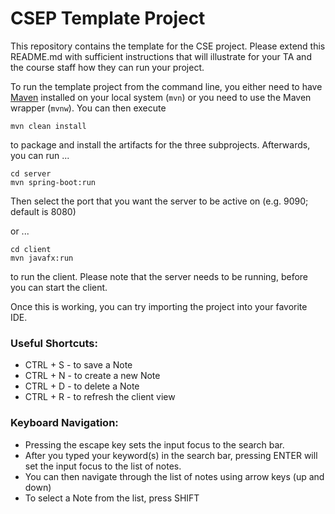 # CSEP Template Project

This repository contains the template for the CSE project. Please extend this README.md with sufficient instructions that will illustrate for your TA and the course staff how they can run your project.

To run the template project from the command line, you either need to have [Maven](https://maven.apache.org/install.html) installed on your local system (`mvn`) or you need to use the Maven wrapper (`mvnw`). You can then execute

	mvn clean install

to package and install the artifacts for the three subprojects. Afterwards, you can run ...

	cd server
	mvn spring-boot:run

Then select the port that you want the server to be active on (e.g. 9090; default is 8080)

or ...

	cd client
	mvn javafx:run

to run the client. Please note that the server needs to be running, before you can start the client.

Once this is working, you can try importing the project into your favorite IDE.

### Useful Shortcuts:
- CTRL + S - to save a Note
- CTRL + N - to create a new Note
- CTRL + D - to delete a Note
- CTRL + R - to refresh the client view

### Keyboard Navigation:
- Pressing the escape key sets the input focus to the search bar.
- After you typed your keyword(s) in the search bar, pressing ENTER will set the input focus to the list of notes.
- You can then navigate through the list of notes using arrow keys (up and down)
- To select a Note from the list, press SHIFT

